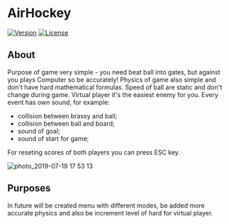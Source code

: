 # AirHockey

[![Version](https://img.shields.io/badge/Version-1.0-brightgreen.svg)](https://github.com/YuriySavchenko/AirHockey/releases)
[![License](https://img.shields.io/badge/License-Apache%202.0-blue.svg)](https://opensource.org/licenses/Apache-2.0)

## About

Purpose of game very simple - you need beat ball into gates, but against you plays Computer so be accurately! 
Physics of game also simple and don't have hard mathematical formulas. Speed of ball are static and don't change 
during game. Virtual player it's the easiest enemy for you. Every event has own sound, for example:
  * collision between brassy and ball;
  * collision between ball and board;
  * sound of goal;
  * sound of start for game;
  
For reseting scores of both players you can press ESC key.

![photo_2019-07-19 17 53 13](https://user-images.githubusercontent.com/36791929/61544510-5020ab00-aa4e-11e9-8d9d-5d5575a3e267.jpeg)

## Purposes

In future will be created menu with different modes, be added more accurate physics and also be increment level of hard for virtual player.
